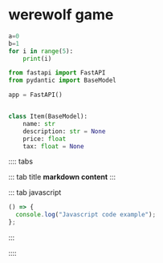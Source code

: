 # werewolf game

```python {4}
a=0
b=1
for i in range(5):
    print(i)

from fastapi import FastAPI
from pydantic import BaseModel

app = FastAPI()


class Item(BaseModel):
    name: str
    description: str = None
    price: float
    tax: float = None

```

<!-- <a-button type="primary">Primary</a-button> -->

:::: tabs

::: tab title
**markdown content**
:::

::: tab javascript

```javascript
() => {
  console.log("Javascript code example");
};
```

:::

::::
